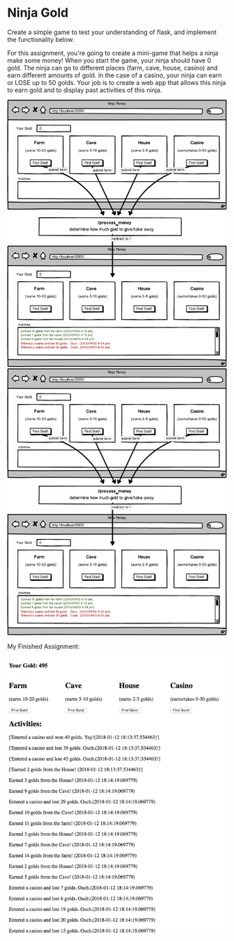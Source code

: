 # Ninja Gold

Create a simple game to test your understanding of flask, and implement the functionality below.

For this assignment, you're going to create a mini-game that helps a ninja make some money! When you start the game, your ninja should have 0 gold. The ninja can go to different places (farm, cave, house, casino) and earn different amounts of gold. In the case of a casino, your ninja can earn or LOSE up to 50 golds. Your job is to create a web app that allows this ninja to earn gold and to display past activities of this ninja.

![Ninja Gold 1](static/ninja-gold-1.png)
![Ninja Gold 2](static/ninja-gold-2.png)

My Finished Assignment:

![Ninja Gold My Assignment](static/ninja-gold-my_assignment.png)
